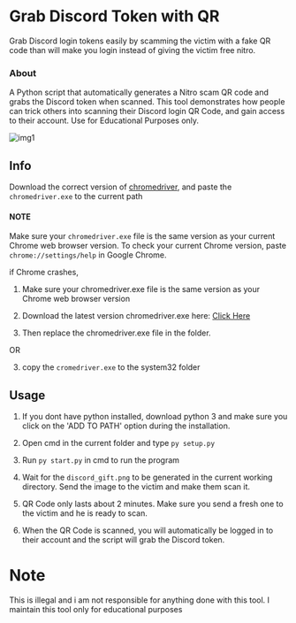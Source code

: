 # Grab Discord Token with QR

Grab Discord login tokens easily by scamming the victim with a fake QR code than will make you login instead of giving the victim free nitro.

### About

A Python script that automatically generates a Nitro scam QR code and grabs the Discord token when scanned. This tool demonstrates how people can trick others
into scanning their Discord login QR Code, and gain access to their account. Use for Educational Purposes only.

![img1](https://cdn.discordapp.com/attachments/853817893744803840/899317048977551410/unknown.png)

## Info

Download the correct version of [chromedriver](https://chromedriver.chromium.org/downloads), and paste the `chromedriver.exe` to the current path

#### NOTE

Make sure your `chromedriver.exe` file is the same version as your current Chrome web browser version. To check your current Chrome version,
paste `chrome://settings/help` in Google Chrome.

if Chrome crashes,

1. Make sure your chromedriver.exe file is the same version as your Chrome web browser version
2. Download the latest version chromedriver.exe here: [Click Here](https://chromedriver.chromium.org/downloads)

3. Then replace the chromedriver.exe file in the folder.

OR

3. copy the `cromedriver.exe` to the system32 folder

## Usage

1. If you dont have python installed, download python 3
   and make sure you click on the 'ADD TO PATH' option during
   the installation.

2. Open cmd in the current folder and type `py setup.py`

3. Run `py start.py` in cmd to run the program

4. Wait for the `discord_gift.png` to be generated in the current working directory. Send the image to the victim and make them scan it.

5. QR Code only lasts about 2 minutes. Make sure you send a fresh one to the victim and he is ready to scan.

6. When the QR Code is scanned, you will automatically be logged in to their account and the script will grab the Discord token.

# Note

This is illegal and i am not responsible for anything done with this tool. I maintain this tool only for educational purposes

